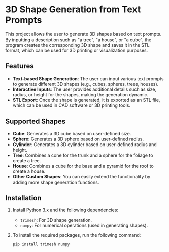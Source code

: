 # 3D Shape Generation from Text Prompts

This project allows the user to generate 3D shapes based on text prompts. By inputting a description such as "a tree", "a house", or "a cube", the program creates the corresponding 3D shape and saves it in the STL format, which can be used for 3D printing or visualization purposes.

## Features
- **Text-based Shape Generation**: The user can input various text prompts to generate different 3D shapes (e.g., cubes, spheres, trees, houses).
- **Interactive Inputs**: The user provides additional details such as size, radius, or height for the shapes, making the generation dynamic.
- **STL Export**: Once the shape is generated, it is exported as an STL file, which can be used in CAD software or 3D printing tools.

## Supported Shapes
- **Cube**: Generates a 3D cube based on user-defined size.
- **Sphere**: Generates a 3D sphere based on user-defined radius.
- **Cylinder**: Generates a 3D cylinder based on user-defined radius and height.
- **Tree**: Combines a cone for the trunk and a sphere for the foliage to create a tree.
- **House**: Combines a cube for the base and a pyramid for the roof to create a house.
- **Other Custom Shapes**: You can easily extend the functionality by adding more shape generation functions.

## Installation
1. Install Python 3.x and the following dependencies:
   - `trimesh`: For 3D shape generation.
   - `numpy`: For numerical operations (used in generating shapes).

2. To install the required packages, run the following command:
   ```bash
   pip install trimesh numpy
